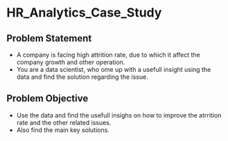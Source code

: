 # HR_Analytics_Case_Study  
## Problem Statement  
* A company is facing high attrition rate, due to which it affect the company growth and other operation.
* You are a data scientist, who ome up with a usefull insight using the data and find the solution regarding the issue.

## Problem Objective
* Use the data and find the usefull insighs on how to improve the atrrition rate and the other related issues.
* Also find the main key solutions.
